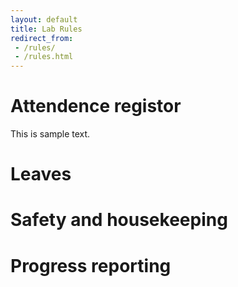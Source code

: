 ```yaml
---
layout: default
title: Lab Rules
redirect_from: 
 - /rules/
 - /rules.html
---
```

# Attendence registor
This is sample text.
# Leaves

# Safety and housekeeping

# Progress reporting
